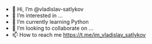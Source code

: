 - 👋 Hi, I’m @vladislav-satlykov
- 👀 I’m interested in ...
- 🌱 I’m currently learning Python
- 💞️ I’m looking to collaborate on ...
- 📫 How to reach me https://t.me/im_vladislav_satlykov

<!---
vladislav-satlykov/vladislav-satlykov is a ✨ special ✨ repository because its `README.md` (this file) appears on your GitHub profile.
You can click the Preview link to take a look at your changes.
--->
